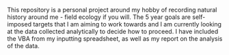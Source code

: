 This repository is a personal project around my hobby of recording natural history around me - field ecology if you will. 
The 5 year goals are self-imposed targets that I am aiming to work towards and I am currently looking at the data collected analytically to decide how to proceed.
I have included the VBA from my inputting spreadsheet, as well as my report on the analysis of the data.
